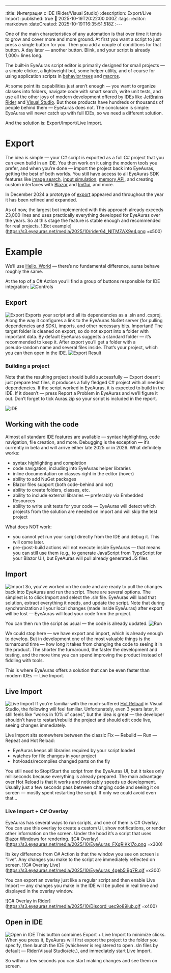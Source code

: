 ---
:title: Интеграция с IDE (Rider/Visual Studio)
:description: Export/Live Import
:published: true
:date: 2025-10-19T20:22:00.000Z
:tags: 
:editor: markdown
:dateCreated: 2025-10-19T16:35:51.518Z
:---

One of the main characteristics of any automation is that over time it tends to grow and cover more and more ground.
At first you want a script to just press a single button for you. Then you add a couple of conditions for that button. A day later — another button. Blink, and your script is already 1,000+ lines long.

The built‑in EyeAuras script editor is primarily designed for small projects — a simple clicker, a lightweight bot, some helper utility, and of course for using application scripts in [behavior trees](/behavior-trees/scripting) and [macros](/macros/getting-started).

At some point its capabilities just aren’t enough — you want to organize classes into folders, navigate code with smart search, write unit tests, and use all the other joys of modern development offered by IDEs like [JetBrains Rider](https://www.jetbrains.com/rider/) and [Visual Studio](https://visualstudio.microsoft.com/).
But those products have hundreds or thousands of people behind them — EyeAuras does not. The conclusion is simple: EyeAuras will never catch up with full IDEs, so we need a different solution.

And the solution is: Export/Import/Live Import.

# Export
The idea is simple — your C# script is exported as a full C# project that you can even build in an IDE. You then work on it using the modern tools you prefer, and when you’re done — import the project back into EyeAuras, getting the best of both worlds. You still have access to all EyeAuras SDK features like [image search](https://wiki.eyeauras.net/en/scripting/examples/basic/image-search), [input simulation](https://wiki.eyeauras.net/en/scripting/examples/basic/send-text), [memory API](https://wiki.eyeauras.net/en/scripting/api/memory), and creating custom interfaces with [Blazor](https://wiki.eyeauras.net/en/scripting/blazor-windows/getting-started) and [ImGui](https://wiki.eyeauras.net/en/scripting/imgui/getting-started), and more.

In December 2024 a prototype of [export](https://wiki.eyeauras.net/en/changelogs/7930) appeared and throughout the year it has been refined and expanded.

As of now, the largest bot implemented with this approach already exceeds 23,000 lines and uses practically everything developed for EyeAuras over the years. So at this stage the feature is stable enough and recommended for real projects.
![Bot example](https://s3.eyeauras.net/media/2025/10/rider64_NlTMZAX9e4.png =x500)

# Example
We’ll use [Hello, World](https://wiki.eyeauras.net/en/scripting/examples/basic/hello-world) — there’s no fundamental difference, auras behave roughly the same.

At the top of a C# Action you’ll find a group of buttons responsible for IDE integration:
![Controls](https://s3.eyeauras.net/media/2025/10/EyeAuras_gzfCRUFI9X.png)

## Export
![Export](https://s3.eyeauras.net/media/2025/10/EyeAuras_JSVt6axMGz.png)
Exports your script and all its dependencies as a .sln and .csproj. Along the way it configures a link to the EyeAuras NuGet server (for pulling dependencies and SDK), imports, and other necessary bits.
Important! The target folder is cleaned on export, so do not export into a folder with important data. By default EyeAuras suggests a standard folder — it’s recommended to keep it.
After export you’ll get a folder with a pseudo‑random name and several files inside. That’s your project, which you can then open in the IDE.
![Export Result](https://s3.eyeauras.net/media/2025/10/explorer_BOZVwOvceo.png)

### Building a project
Note that the resulting project should build successfully — Export doesn’t just prepare text files, it produces a fully fledged C# project with all needed dependencies. If the script worked in EyeAuras, it is expected to build in the IDE. If it doesn’t — press Report a Problem in EyeAuras and we’ll figure it out. Don’t forget to tick Auras.zip so your script is included in the report.

![IDE](https://s3.eyeauras.net/media/2025/10/rider64_oeP2xd0Itf.png)

## Working with the code
Almost all standard IDE features are available — syntax highlighting, code navigation, file creation, and more. Debugging is the exception — it’s currently in beta and will arrive either late 2025 or in 2026.
What definitely works:
- syntax highlighting and completion
- code navigation, including into EyeAuras helper libraries
- inline documentation on classes right in the editor (hover)
- ability to add NuGet packages
- Blazor files support (both code-behind and not)
- ability to create folders, classes, etc.
- ability to include external libraries — preferably via Embedded Resources
- ability to write unit tests for your code — EyeAuras will detect which projects from the solution are needed on import and will skip the test project

What does NOT work:
- you cannot yet run your script directly from the IDE and debug it. This will come later.
- pre-/post-build actions will not execute inside EyeAuras — that means you can still use them (e.g., to generate JavaScript from TypeScript for your Blazor UI), but EyeAuras will pull already generated JS files

## Import
![Import](https://s3.eyeauras.net/media/2025/10/EyeAuras_mu4Q1nJJ7V.png)
So, you’ve worked on the code and are ready to pull the changes back into EyeAuras and run the script.
There are several options. The simplest is to click Import and select the .sln file.
EyeAuras will load that solution, extract everything it needs, and update the script. Note that during synchronization all your local changes (made inside EyeAuras) after export will be lost — EyeAuras will load your code from the project.

You can then run the script as usual — the code is already updated.
![Run](https://s3.eyeauras.net/media/2025/10/EyeAuras_eO23JLfMTK.png)

We could stop here — we have export and import, which is already enough to develop. But in development one of the most valuable things is the turnaround time — how long it takes from changing the code to seeing it in the product. The shorter the turnaround, the faster the development and testing, and the more time you can spend improving the product instead of fiddling with tools.

This is where EyeAuras offers a solution that can be even faster than modern IDEs — Live Import.

## Live Import
![Live Import](https://s3.eyeauras.net/media/2025/10/EyeAuras_JLTElJy5Ey.png)
If you’re familiar with the much‑suffered [Hot Reload](https://learn.microsoft.com/en-us/visualstudio/debugger/hot-reload?view=vs-2022&pivots=programming-language-dotnet) in Visual Studio, the following will feel familiar. Unfortunately, even 3 years later, it still feels like “works in 10% of cases”, but the idea is great — the developer shouldn’t have to restart/rebuild the project and should edit code live, seeing changes immediately.

Live Import sits somewhere between the classic Fix — Rebuild — Run — Repeat and Hot Reload:
- EyeAuras keeps all libraries required by your script loaded
- watches for file changes in your project
- hot‑loads/recompiles changed parts on the fly

You still need to Stop/Start the script from the EyeAuras UI, but it takes only milliseconds because everything is already prepared. The main advantage over Hot Reload is that it works and noticeably speeds up development. Usually just a few seconds pass between changing code and seeing it on screen — mostly spent restarting the script. If only we could avoid even that…

### Live Import + C# Overlay
EyeAuras has several ways to run scripts, and one of them is C# Overlay. You can use this overlay to create a custom UI, show notifications, or render other information on the screen. Under the hood it’s a script that uses [Blazor Windows](/scripting/blazor-windows/getting-started) for rendering.
![C# Overlay](https://s3.eyeauras.net/media/2025/10/EyeAuras_FXgRIKk17o.png =x300)

Its key difference from C# Action is that the window you see on screen is “live”. Any changes you make to the script are immediately reflected on screen.
![C# Overlay Live](https://s3.eyeauras.net/media/2025/10/EyeAuras_4geb5IBg7R.gif =x300)

You can export an overlay just like a regular script and then enable Live Import — any changes you make in the IDE will be pulled in real time and displayed in the overlay window.

![C# Overlay in Rider](https://s3.eyeauras.net/media/2025/10/Discord_uec9o89iub.gif =x400)

## Open in IDE
![Open in IDE](https://s3.eyeauras.net/media/2025/10/EyeAuras_C1aJ9hBHCB.png)
This button combines Export + Live Import to minimize clicks. When you press it, EyeAuras will first export the project to the folder you specify, then launch the IDE (whichever is registered to open .sln files by default — Rider/Visual Studio/etc.), and immediately start Live Import.

So within a few seconds you can start making changes and see them on screen.

